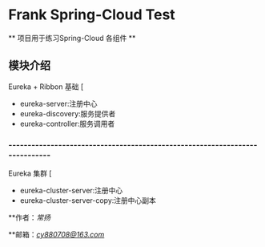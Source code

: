 # Frank Spring-Cloud Test #
** 项目用于练习Spring-Cloud 各组件 **


## 模块介绍 ##

Eureka + Ribbon 基础 [
- eureka-server:注册中心
- eureka-discovery:服务提供者
- eureka-controller:服务调用者

### ---------------------------------------------------------------------------- ##

Eureka 集群 [
- eureka-cluster-server:注册中心
- eureka-cluster-server-copy:注册中心副本

**作者：*常扬*

**邮箱：*cy880708@163.com*
